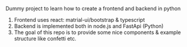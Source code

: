 Dummy project to learn how to create a frontend and backend in python
1. Frontend uses react: matrial-ui/bootstrap & typescript
2. Backend is implemented both in node.js and FastApi (Python)
3. The goal of this repo is to provide some nice components & example structure like confetti etc. 
